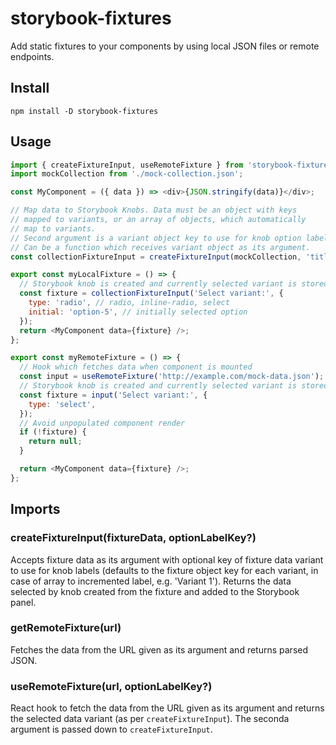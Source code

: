 # storybook-fixtures

Add static fixtures to your components by using local JSON files or remote endpoints.

## Install

```
npm install -D storybook-fixtures
```

## Usage

```js
import { createFixtureInput, useRemoteFixture } from 'storybook-fixtures';
import mockCollection from './mock-collection.json';

const MyComponent = ({ data }) => <div>{JSON.stringify(data)}</div>;

// Map data to Storybook Knobs. Data must be an object with keys
// mapped to variants, or an array of objects, which automatically
// map to variants.
// Second argument is a variant object key to use for knob option label.
// Can be a function which receives variant object as its argument.
const collectionFixtureInput = createFixtureInput(mockCollection, 'title');

export const myLocalFixture = () => {
  // Storybook knob is created and currently selected variant is stored in variable
  const fixture = collectionFixtureInput('Select variant:', {
    type: 'radio', // radio, inline-radio, select
    initial: 'option-5', // initially selected option
  });
  return <MyComponent data={fixture} />;
};

export const myRemoteFixture = () => {
  // Hook which fetches data when component is mounted
  const input = useRemoteFixture('http://example.com/mock-data.json');
  // Storybook knob is created and currently selected variant is stored in variable
  const fixture = input('Select variant:', {
    type: 'select',
  });
  // Avoid unpopulated component render
  if (!fixture) {
    return null;
  }

  return <MyComponent data={fixture} />;
};
```

## Imports

### createFixtureInput(fixtureData, optionLabelKey?)

Accepts fixture data as its argument with optional key of fixture data variant
to use for knob labels (defaults to the fixture object key for each variant,
in case of array to incremented label, e.g. 'Variant 1'). Returns the
data selected by knob created from the fixture and added to the Storybook panel.

### getRemoteFixture(url)

Fetches the data from the URL given as its argument and returns parsed JSON.

### useRemoteFixture(url, optionLabelKey?)

React hook to fetch the data from the URL given as its argument and returns the
selected data variant (as per `createFixtureInput`). The seconda argument is
passed down to `createFixtureInput`.
